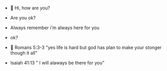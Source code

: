 - 👋 Hi, how are you?
-  Are you ok?
- Always remember i'm always here for you
- ok?

- 💞️ Romans 5:3-3 "yes life is hard but god has plan to make your stonger though it all"
- Isaiah 41:13 " I will alaways be there for you"


<!---
Ashie14/Ashie14 is a ✨ special ✨ repository because its `README.md` (this file) appears on your GitHub profile.
You can click the Preview link to take a look at your changes.
--->
